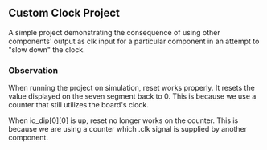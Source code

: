 ## Custom Clock Project 

A simple project demonstrating the consequence of using other components' output as clk input for a particular component in an attempt to "slow down" the clock. 

### Observation 

When running the project on simulation, reset works properly. It resets the value displayed on the seven segment back to 0. This is because we use a counter that still utilizes the board's clock. 

When io_dip[0][0] is up, reset no longer works on the counter. This is because we are using a counter which .clk signal is supplied by another component. 
